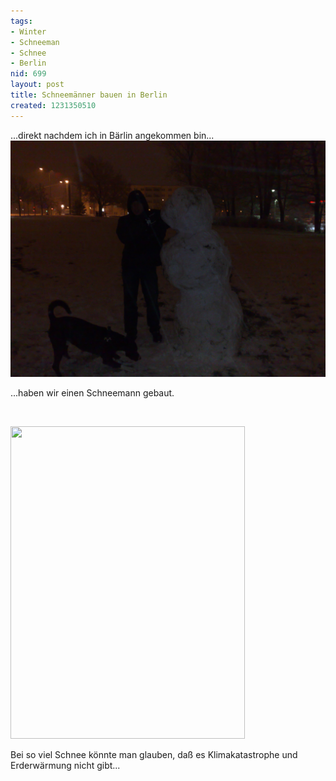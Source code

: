 ```yaml
---
tags:
- Winter
- Schneeman
- Schnee
- Berlin
nid: 699
layout: post
title: Schneemänner bauen in Berlin
created: 1231350510
---
```

<p>...direkt nachdem ich in B&auml;rlin angekommen bin...<br />
<img alt="Schneemann Berlin, Gomez und ich" src="/assets/imgs/schneemann-berlin-und-gomez.jpg" /></p>
<p>...haben wir einen Schneemann gebaut.</p>
<!--break-->
<p>&nbsp;</p>
<p><img width="375" height="500" src="/assets/imgs/schneemann-berlin." alt="" /></p>
<p>Bei so viel Schnee k&ouml;nnte man glauben, da&szlig; es Klimakatastrophe und Erderw&auml;rmung nicht gibt...</p>

